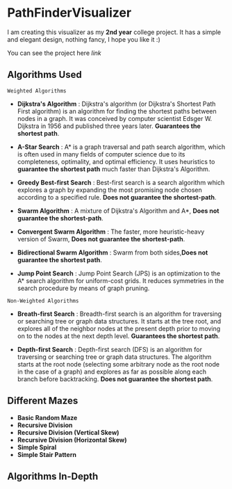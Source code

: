 # PathFinderVisualizer

I am creating this visualizer as my **2nd year** college project.
It has a simple and elegant design, nothing fancy, I hope you like it :)

You can see the project here *link*

## Algorithms Used

```Weighted Algorithms```
* **Dijkstra's Algorithm** : Dijkstra's algorithm (or Dijkstra's Shortest Path First algorithm) is an algorithm for finding the shortest paths between nodes in a graph. It was conceived by computer scientist Edsger W. Dijkstra in 1956 and published three years later. **Guarantees the shortest path**.

* **A-Star Search** : A* is a graph traversal and path search algorithm, which is often used in many fields of computer science due to its completeness, optimality, and optimal efficiency. It uses heuristics to **guarantee the shortest path** much faster than Dijkstra's Algorithm.

* **Greedy Best-first Search** : Best-first search is a search algorithm which explores a graph by expanding the most promising node chosen according to a specified rule. **Does not guarantee the shortest-path**.

* **Swarm Algorithm** : A mixture of Dijkstra's Algorithm and A*, **Does not guarantee the shortest-path**.

* **Convergent Swarm Algorithm** : The faster, more heuristic-heavy version of Swarm, **Does not guarantee the shortest-path**.

* **Bidirectional Swarm Algorithm** : Swarm from both sides,**Does not guarantee the shortest path**.

* **Jump Point Search** : Jump Point Search (JPS) is an optimization to the A* search algorithm for uniform-cost grids. It reduces symmetries in the search procedure by means of graph pruning.

```Non-Weighted Algorithms```
* **Breath-first Search** : Breadth-first search is an algorithm for traversing or searching tree or graph data structures. It starts at the tree root, and explores all of the neighbor nodes at the present depth prior to moving on to the nodes at the next depth level. **Guarantees the shortest path**.

* **Depth-first Search** : Depth-first search (DFS) is an algorithm for traversing or searching tree or graph data structures. The algorithm starts at the root node (selecting some arbitrary node as the root node in the case of a graph) and explores as far as possible along each branch before backtracking. **Does not guarantee the shortest path**.


## Different Mazes

* **Basic Random Maze**
* **Recursive Division**
* **Recursive Division (Vertical Skew)**
* **Recursive Division (Horizontal Skew)**
* **Simple Spiral**
* **Simple Stair Pattern**

## Algorithms In-Depth